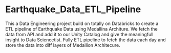 # Earthquake_Data_ETL_Pipeline
This a Data Engineering project build on totally on Databricks to create a ETL pipeline of Earthquake Data using Medallina Architure.
We fetch the data from API and add it to our Unity Catalog and give the meaningfull insight to Data Sciencetist. 
Fully ETL pipeline to fetch the data each day and store the data into diff layers of Medallion Architecure.

